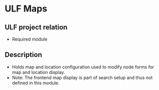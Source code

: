# ULF Maps
## ULF project relation
- Required module

## Description
- Holds map and location configuration used to modify node forms for map and location display.
- Note: The frontend map display is part of search setup and thus not defined in this module.

